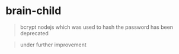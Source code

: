 # brain-child
> bcrypt nodejs which was used to hash the password has been deprecated

> under further improvement
